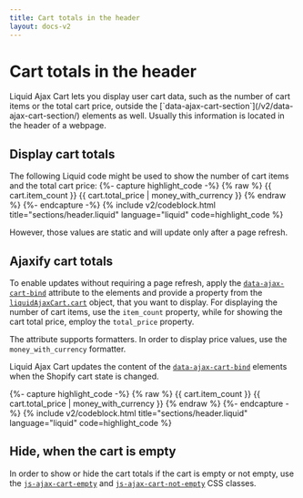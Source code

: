 ```yaml
---
title: Cart totals in the header
layout: docs-v2
---
```


# Cart totals in the header

<p class="lead" markdown="1">
Liquid Ajax Cart lets you display user cart data, such as the number of cart items or the total cart price, 
outside the [`data-ajax-cart-section`](/v2/data-ajax-cart-section/) elements as well. 
Usually this information is located in the header of a webpage. 
</p>

## Display cart totals

The following Liquid code might be used to show the number of cart items and the total cart price:
{%- capture highlight_code -%}
{% raw %}
<span class="header__cart-quantity">
  {{ cart.item_count }}
</span>
<span class="header__cart-total">
  {{ cart.total_price | money_with_currency }}
</span>
{% endraw %}
{%- endcapture -%}
{% include v2/codeblock.html title="sections/header.liquid" language="liquid" code=highlight_code %}

However, those values are static and will update only after a page refresh.

## Ajaxify cart totals

To enable updates without requiring a page refresh, apply the [`data-ajax-cart-bind`](/v2/data-ajax-cart-bind/) attribute
to the elements and provide a property from the [`liquidAjaxCart.cart`](/v2/liquid-ajax-cart-cart/) object, that you want to display.
For displaying the number of cart items, use the `item_count` property, 
while for showing the cart total price, employ the `total_price` property.

The attribute supports formatters. In order to display price values, use the `money_with_currency` formatter.

Liquid Ajax Cart updates the content of the [`data-ajax-cart-bind`](/v2/data-ajax-cart-bind/) elements 
when the Shopify cart state is changed.

{%- capture highlight_code -%}
{% raw %}
<span data-ajax-cart-bind="item_count" class="header__cart-quantity">
  {{ cart.item_count }}
</span>
<span data-ajax-cart-bind="total_price | money_with_currency" class="header__cart-total">
  {{ cart.total_price | money_with_currency }}
</span>
{% endraw %}
{%- endcapture -%}
{% include v2/codeblock.html title="sections/header.liquid" language="liquid" code=highlight_code %}

## Hide, when the cart is empty

In order to show or hide the cart totals if the cart is empty or not empty,
use the [`js-ajax-cart-empty`](/v2/js-ajax-cart-empty/) and [`js-ajax-cart-not-empty`](/v2/js-ajax-cart-not-empty/)
CSS classes.